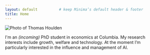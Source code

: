 ```yaml
---
layout: default          # keep Minima’s default header & footer
title: Home
---
```


<div class="hero">

![Photo of Thomas Houlden](/assets/me.jpg)

<p>I'm an <em>(incoming)</em> PhD student in economics at Columbia.  
My research interests include growth, welfare and technology.  
At the moment I’m particularly interested in the influence and management of AI.</p>

</div>
